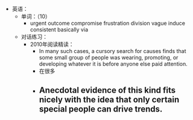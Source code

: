 - 英语：
	- 单词：（10）
		- urgent
		  outcome
		  compromise
		  frustration
		  division
		  vague
		  induce
		  consistent
		  basically
		  via
	- 对话练习：
		- 2010年阅读精读：
			- In many such cases, a cursory search for causes finds that some small group of people was wearing, promoting, or developing whatever it is before anyone else paid attention.
			- 在很多
			- Anecdotal evidence of this kind fits nicely with the idea that only certain special people can drive trends.
				-